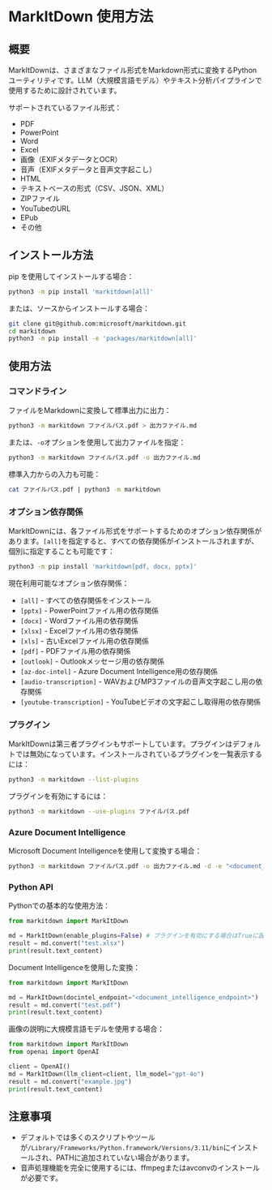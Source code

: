 # MarkItDown 使用方法

## 概要

MarkItDownは、さまざまなファイル形式をMarkdown形式に変換するPythonユーティリティです。LLM（大規模言語モデル）やテキスト分析パイプラインで使用するために設計されています。

サポートされているファイル形式：
- PDF
- PowerPoint
- Word
- Excel
- 画像（EXIFメタデータとOCR）
- 音声（EXIFメタデータと音声文字起こし）
- HTML
- テキストベースの形式（CSV、JSON、XML）
- ZIPファイル
- YouTubeのURL
- EPub
- その他

## インストール方法

pip を使用してインストールする場合：

```bash
python3 -m pip install 'markitdown[all]'
```

または、ソースからインストールする場合：

```bash
git clone git@github.com:microsoft/markitdown.git
cd markitdown
python3 -m pip install -e 'packages/markitdown[all]'
```

## 使用方法

### コマンドライン

ファイルをMarkdownに変換して標準出力に出力：

```bash
python3 -m markitdown ファイルパス.pdf > 出力ファイル.md
```

または、`-o`オプションを使用して出力ファイルを指定：

```bash
python3 -m markitdown ファイルパス.pdf -o 出力ファイル.md
```

標準入力からの入力も可能：

```bash
cat ファイルパス.pdf | python3 -m markitdown
```

### オプション依存関係

MarkItDownには、各ファイル形式をサポートするためのオプション依存関係があります。`[all]`を指定すると、すべての依存関係がインストールされますが、個別に指定することも可能です：

```bash
python3 -m pip install 'markitdown[pdf, docx, pptx]'
```

現在利用可能なオプション依存関係：

* `[all]` - すべての依存関係をインストール
* `[pptx]` - PowerPointファイル用の依存関係
* `[docx]` - Wordファイル用の依存関係
* `[xlsx]` - Excelファイル用の依存関係
* `[xls]` - 古いExcelファイル用の依存関係
* `[pdf]` - PDFファイル用の依存関係
* `[outlook]` - Outlookメッセージ用の依存関係
* `[az-doc-intel]` - Azure Document Intelligence用の依存関係
* `[audio-transcription]` - WAVおよびMP3ファイルの音声文字起こし用の依存関係
* `[youtube-transcription]` - YouTubeビデオの文字起こし取得用の依存関係

### プラグイン

MarkItDownは第三者プラグインもサポートしています。プラグインはデフォルトでは無効になっています。インストールされているプラグインを一覧表示するには：

```bash
python3 -m markitdown --list-plugins
```

プラグインを有効にするには：

```bash
python3 -m markitdown --use-plugins ファイルパス.pdf
```

### Azure Document Intelligence

Microsoft Document Intelligenceを使用して変換する場合：

```bash
python3 -m markitdown ファイルパス.pdf -o 出力ファイル.md -d -e "<document_intelligence_endpoint>"
```

### Python API

Pythonでの基本的な使用方法：

```python
from markitdown import MarkItDown

md = MarkItDown(enable_plugins=False) # プラグインを有効にする場合はTrueに設定
result = md.convert("test.xlsx")
print(result.text_content)
```

Document Intelligenceを使用した変換：

```python
from markitdown import MarkItDown

md = MarkItDown(docintel_endpoint="<document_intelligence_endpoint>")
result = md.convert("test.pdf")
print(result.text_content)
```

画像の説明に大規模言語モデルを使用する場合：

```python
from markitdown import MarkItDown
from openai import OpenAI

client = OpenAI()
md = MarkItDown(llm_client=client, llm_model="gpt-4o")
result = md.convert("example.jpg")
print(result.text_content)
```

## 注意事項

- デフォルトでは多くのスクリプトやツールが`/Library/Frameworks/Python.framework/Versions/3.11/bin`にインストールされ、PATHに追加されていない場合があります。
- 音声処理機能を完全に使用するには、ffmpegまたはavconvのインストールが必要です。 
